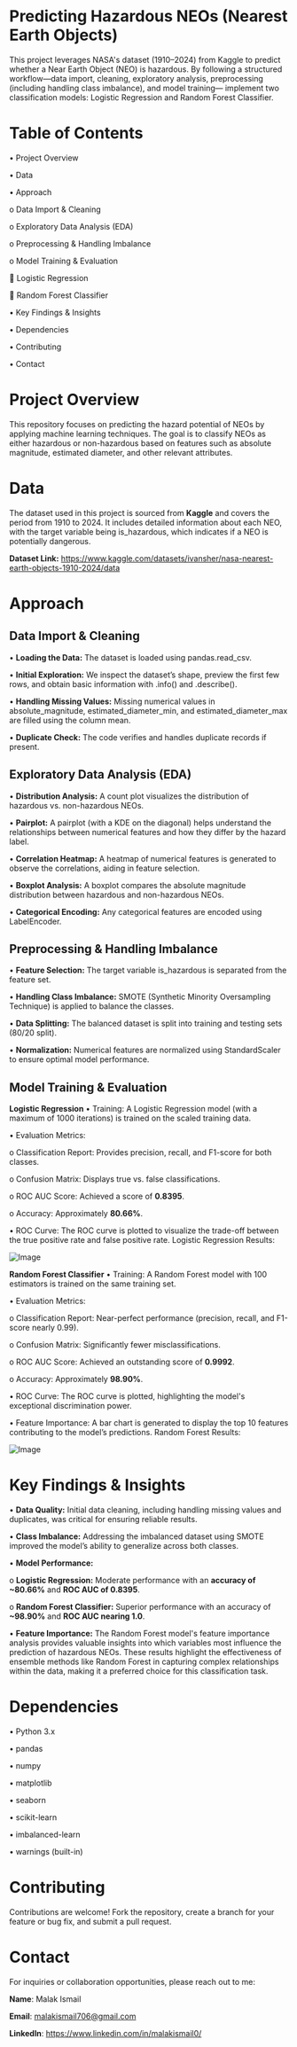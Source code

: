 # Predicting Hazardous NEOs (Nearest Earth Objects)
This project leverages NASA's dataset (1910–2024) from Kaggle to predict whether a Near Earth Object (NEO) is hazardous. By following a structured workflow—data import, cleaning, exploratory analysis, preprocessing (including handling class imbalance), and model training— implement two classification models: Logistic Regression and Random Forest Classifier.

# Table of Contents
•	Project Overview

•	Data

•	Approach

o	Data Import & Cleaning

o	Exploratory Data Analysis (EDA)

o	Preprocessing & Handling Imbalance

o	Model Training & Evaluation

	Logistic Regression

	Random Forest Classifier

•	Key Findings & Insights

•	Dependencies

•	Contributing

•	Contact


# Project Overview
This repository focuses on predicting the hazard potential of NEOs by applying machine learning techniques. The goal is to classify NEOs as either hazardous or non-hazardous based on features such as absolute magnitude, estimated diameter, and other relevant attributes.

# Data
The dataset used in this project is sourced from **Kaggle** and covers the period from 1910 to 2024. It includes detailed information about each NEO, with the target variable being is_hazardous, which indicates if a NEO is potentially dangerous.

**Dataset Link:** https://www.kaggle.com/datasets/ivansher/nasa-nearest-earth-objects-1910-2024/data

# Approach
  ## Data Import & Cleaning
  •	**Loading the Data:**
  The dataset is loaded using pandas.read_csv.
  
  •	**Initial Exploration:**
  We inspect the dataset’s shape, preview the first few rows, and obtain basic information with .info() and .describe().
  
  •	**Handling Missing Values:**
  Missing numerical values in absolute_magnitude, estimated_diameter_min, and estimated_diameter_max are filled using the column mean.
  
  •	**Duplicate Check:**
  The code verifies and handles duplicate records if present.
  
  ## Exploratory Data Analysis (EDA)
  •	**Distribution Analysis:**
  A count plot visualizes the distribution of hazardous vs. non-hazardous NEOs.
  
  •	**Pairplot:**
  A pairplot (with a KDE on the diagonal) helps understand the relationships between numerical features and how they differ by the hazard label.
  
  •	**Correlation Heatmap:**
  A heatmap of numerical features is generated to observe the correlations, aiding in feature selection.
  
  •	**Boxplot Analysis:**
  A boxplot compares the absolute magnitude distribution between hazardous and non-hazardous NEOs.
  
  •	**Categorical Encoding:**
  Any categorical features are encoded using LabelEncoder.
  
  ## Preprocessing & Handling Imbalance
  •	**Feature Selection:**
  The target variable is_hazardous is separated from the feature set.
  
  •	**Handling Class Imbalance:**
  SMOTE (Synthetic Minority Oversampling Technique) is applied to balance the classes.
  
  •	**Data Splitting:**
  The balanced dataset is split into training and testing sets (80/20 split).
  
  •	**Normalization:**
  Numerical features are normalized using StandardScaler to ensure optimal model performance.
  
  ## Model Training & Evaluation
  **Logistic Regression**
  •	Training:
  A Logistic Regression model (with a maximum of 1000 iterations) is trained on the scaled training data.
  
  •	Evaluation Metrics:
  
  o	Classification Report: Provides precision, recall, and F1-score for both classes.
  
  o	Confusion Matrix: Displays true vs. false classifications.
  
  o	ROC AUC Score: Achieved a score of **0.8395**.
  
  o	Accuracy: Approximately **80.66%**.
  
  •	ROC Curve:
  The ROC curve is plotted to visualize the trade-off between the true positive rate and false positive rate.
  Logistic Regression Results:

  ![Image](https://github.com/user-attachments/assets/4382c549-7e7c-41c2-94e8-8145761fc2e9)

  
  **Random Forest Classifier**
  •	Training:
  A Random Forest model with 100 estimators is trained on the same training set.
  
  •	Evaluation Metrics:
  
  o	Classification Report: Near-perfect performance (precision, recall, and F1-score nearly 0.99).
  
  o	Confusion Matrix: Significantly fewer misclassifications.
  
  o	ROC AUC Score: Achieved an outstanding score of **0.9992**.
  
  o	Accuracy: Approximately **98.90%**.
  
  •	ROC Curve:
  The ROC curve is plotted, highlighting the model's exceptional discrimination power.
  
  •	Feature Importance:
  A bar chart is generated to display the top 10 features contributing to the model’s predictions.
  Random Forest Results:

  ![Image](https://github.com/user-attachments/assets/3b1dea4e-e98c-46fd-aad9-4eaf5f40de0c)
  
# Key Findings & Insights
•	**Data Quality:**
Initial data cleaning, including handling missing values and duplicates, was critical for ensuring reliable results.

•	**Class Imbalance:**
Addressing the imbalanced dataset using SMOTE improved the model’s ability to generalize across both classes.

•	**Model Performance:**

o	**Logistic Regression:** Moderate performance with an **accuracy of ~80.66%** and **ROC AUC of 0.8395**.

o	**Random Forest Classifier:** Superior performance with an accuracy of **~98.90%** and **ROC AUC nearing 1.0**.

•	**Feature Importance:**
The Random Forest model's feature importance analysis provides valuable insights into which variables most influence the prediction of hazardous NEOs.
These results highlight the effectiveness of ensemble methods like Random Forest in capturing complex relationships within the data, making it a preferred choice for this classification task.

# Dependencies
•	Python 3.x

•	pandas

•	numpy

•	matplotlib

•	seaborn

•	scikit-learn

•	imbalanced-learn

•	warnings (built-in)

# Contributing
Contributions are welcome! Fork the repository, create a branch for your feature or bug fix, and submit a pull request.

# Contact
For inquiries or collaboration opportunities, please reach out to me:

**Name**: Malak Ismail  

**Email**: malakismail706@gmail.com 

**LinkedIn**: https://www.linkedin.com/in/malakismail0/

